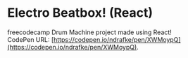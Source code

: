 # Electro Beatbox! (React)
freecodecamp Drum Machine project made using React!   
CodePen URL: [https://codepen.io/ndrafke/pen/XWMoypQ](https://codepen.io/ndrafke/pen/XWMoypQ).



